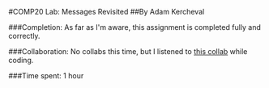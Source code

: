 #COMP20 Lab: Messages Revisited
##By Adam Kercheval

###Completion:
As far as I'm aware, this assignment is completed fully and correctly.

###Collaboration:
No collabs this time, but I listened to [this collab](https://open.spotify.com/track/7KcGEssn7BnJdTgildK5y0)
while coding.

###Time spent:
1 hour
